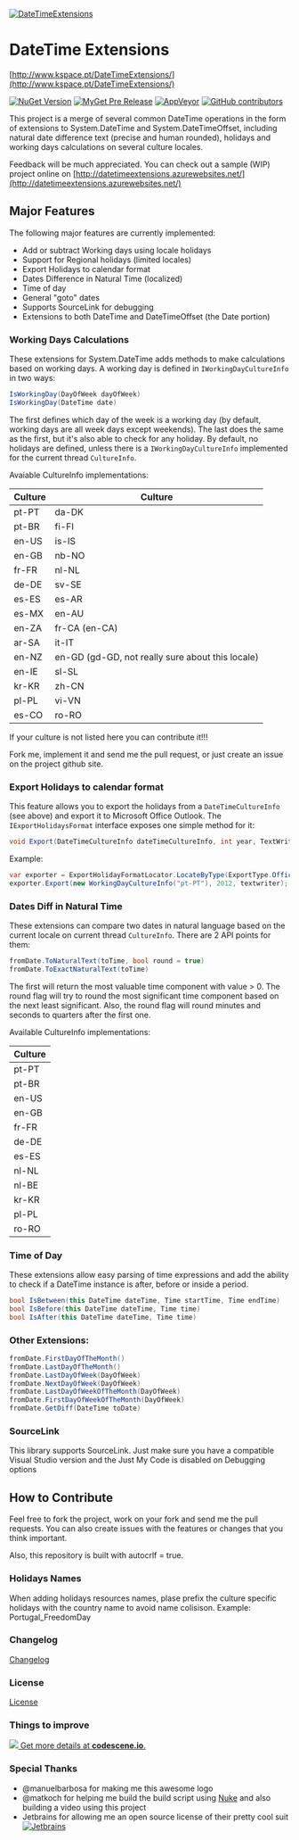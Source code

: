 [![DateTimeExtensions](https://github.com/joaomatossilva/DateTimeExtensions/raw/master/assets/datetimeextensions-200-logo.png)](https://github.com/joaomatossilva/DateTimeExtensions) 

DateTime Extensions
===================
[http://www.kspace.pt/DateTimeExtensions/](http://www.kspace.pt/DateTimeExtensions/)

[![NuGet Version](http://img.shields.io/nuget/v/DateTimeExtensions.svg?style=flat)](https://www.nuget.org/packages/DateTimeExtensions/) 
[![MyGet Pre Release](https://img.shields.io/myget/datetimeextensions/vpre/DateTimeExtensions.svg)](https://www.myget.org/feed/datetimeextensions/package/nuget/DateTimeExtensions)
[![AppVeyor](https://img.shields.io/appveyor/ci/kappy/datetimeextensions.svg)](https://ci.appveyor.com/project/kappy/datetimeextensions)
[![GitHub contributors](https://img.shields.io/github/contributors/joaomatossilva/datetimeextensions.svg)](https://github.com/joaomatossilva/DateTimeExtensions)


This project is a merge of several common DateTime operations in the form of 
extensions to System.DateTime and System.DateTimeOffset, including natural date difference text (precise and human rounded),
holidays and working days calculations on several culture locales.

Feedback will be much appreciated.
You can check out a sample (WIP) project online on [http://datetimeextensions.azurewebsites.net/](http://datetimeextensions.azurewebsites.net/)

## Major Features

The following major features are currently implemented:

+  Add or subtract Working days using locale holidays
+  Support for Regional holidays (limited locales)
+  Export Holidays to calendar format
+  Dates Difference in Natural Time (localized)
+  Time of day
+  General "goto" dates
+ Supports SourceLink for debugging
+ Extensions to both DateTime and DateTimeOffset (the Date portion)


### Working Days Calculations

These extensions for System.DateTime adds methods to make calculations based on working days.
A working day is defined in `IWorkingDayCultureInfo` in two ways:

````csharp
IsWorkingDay(DayOfWeek dayOfWeek)
IsWorkingDay(DateTime date)
````
The first defines which day of the week is a working day (by default, working days are all 
week days except weekends). The last does the same as the first, but it's also able to check 
for any holiday. By default, no holidays are defined, unless there is a `IWorkingDayCultureInfo` 
implemented for the current thread `CultureInfo`.

Avaiable CultureInfo implementations:

| Culture | Culture |
| ------- | ------- |
| pt-PT	| da-DK |
| pt-BR	| fi-FI |
| en-US	| is-IS |
| en-GB	| nb-NO |
| fr-FR	| nl-NL |
| de-DE	| sv-SE |
| es-ES	| es-AR |
| es-MX	| en-AU |
| en-ZA	| fr-CA (en-CA)|
| ar-SA	| it-IT |
| en-NZ | en-GD (gd-GD, not really sure about this locale) 
| en-IE | sl-SL |
| kr-KR | zh-CN |
| pl-PL | vi-VN |
| es-CO | ro-RO |


If your culture is not listed here you can contribute it!!!

Fork me, implement it and send me the pull request, or just create an issue on the project github site. 


### Export Holidays to calendar format


This feature allows you to export the holidays from a `DateTimeCultureInfo` (see above)
and export it to Microsoft Office Outlook.
The `IExportHolidaysFormat` interface exposes one simple method for it:
````csharp
void Export(DateTimeCultureInfo dateTimeCultureInfo, int year, TextWriter writer)
````
Example:
````csharp
var exporter = ExportHolidayFormatLocator.LocateByType(ExportType.OfficeHolidays);
exporter.Export(new WorkingDayCultureInfo("pt-PT"), 2012, textwriter);
````

### Dates Diff in Natural Time

These extensions can compare two dates in natural language based on the current locale on 
current thread `CultureInfo`.
There are 2 API points for them:
````csharp
fromDate.ToNaturalText(toTime, bool round = true)
fromDate.ToExactNaturalText(toTime)
````

The first will return the most valuable time component with value > 0. The round flag will 
try to round the most significant time component based on the next least significant. 
Also, the round flag will round minutes and seconds to quarters after the first one.

Available CultureInfo implementations:

| Culture |
| ------- |
| pt-PT |
| pt-BR |
| en-US |
| en-GB |
| fr-FR |
| de-DE |
| es-ES |
| nl-NL |
| nl-BE |
| kr-KR |
| pl-PL |
| ro-RO |

### Time of Day

These extensions allow easy parsing of time expressions and add the ability to check if a DateTime instance is after,
before or inside a period.
````csharp
bool IsBetween(this DateTime dateTime, Time startTime, Time endTime)
bool IsBefore(this DateTime dateTime, Time time)
bool IsAfter(this DateTime dateTime, Time time)
````

### Other Extensions:

````csharp
fromDate.FirstDayOfTheMonth()
fromDate.LastDayOfTheMonth()
fromDate.LastDayOfWeek(DayOfWeek)
fromDate.NextDayOfWeek(DayOfWeek)
fromDate.LastDayOfWeekOfTheMonth(DayOfWeek)
fromDate.FirstDayOfWeekOfTheMonth(DayOfWeek)
fromDate.GetDiff(DateTime toDate)
````

### SourceLink

This library supports SourceLink. Just make sure you have a compatible Visual Studio version and 
the Just My Code is disabled on Debugging options


## How to Contribute

Feel free to fork the project, work on your fork and send me the pull requests.
You can also create issues with the features or changes that you think important.

Also, this repository is built with autocrlf = true.

### Holidays Names

When adding holidays resources names, plase prefix the culture specific holidays with the
country name to avoid name colisison.
Example: Portugal_FreedomDay

### Changelog
[Changelog](CHANGELOG.md) 

### License
[License](LICENSE.md) 

### Things to improve
[![](https://codescene.io/projects/9721/status.svg) Get more details at **codescene.io**.](https://codescene.io/projects/9721/jobs/latest-successful/results)

### Special Thanks

+ @manuelbarbosa for making me this awesome logo
+ @matkoch for helping me build the build script using [Nuke](http://www.nuke.build/) and also building a video using this project
+ Jetbrains for allowing me an open source license of their pretty cool suit [![Jetbrains](https://github.com/joaomatossilva/DateTimeExtensions/raw/master/assets/jetbrains/jetbrains-variant-4-200.png)](https://www.jetbrains.com)

